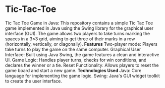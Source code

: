 # Tic-Tac-Toe
Tic Tac Toe Game in Java: This repository contains a simple Tic Tac Toe game implemented in Java using the Swing library for the graphical user interface (GUI). The game allows two players to take turns marking the spaces in a 3×3 grid, aiming to get three of their marks in a row (horizontally, vertically, or diagonally).
**Features**
Two-player mode: Players take turns to play the game on the same computer.
Graphical User Interface: Built using Java Swing, the game features a clean and interactive UI.
Game Logic: Handles player turns, checks for win conditions, and declares the winner or a tie.
Reset Functionality: Allows players to reset the game board and start a new game.
**Technologies Used**
Java: Core language for implementing the game logic.
Swing: Java's GUI widget toolkit to create the user interface.
